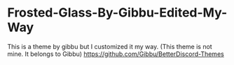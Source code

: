 # Frosted-Glass-By-Gibbu-Edited-My-Way
This is a theme by gibbu but I customized it my way. (This theme is not mine. It belongs to Gibbu) https://github.com/Gibbu/BetterDiscord-Themes
